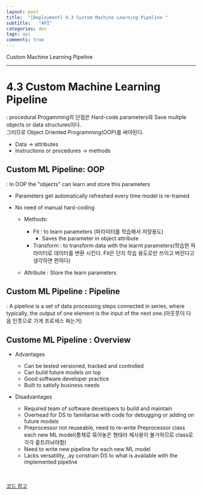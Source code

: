 ```yaml
---
layout: post
title:  "[Deployment] 4.3 Custom Machine Learning Pipeline "
subtitle:   "API"
categories: dev
tags: api
comments: true
---
```


Custom Machine Learning Pipeline

---

# 4.3 Custom Machine Learning Pipeline
: procedural Progamming의 단점은 Hard-code parameters와 Save multple objects or data structures이다.  
그러므로 Object Oriented Programming(OOP)를 써야된다.

- Data -> attributes
- Instructions or procedures -> methods


## Custom ML Pipeline: OOP
: In OOP the "objects" can learn and store this parameters

- Parameters get automatically refreshed every time model is re-trained
- No need of manual hard-coding

    - Methods:
        - Fit : to learn parameters (파라미터를 학습해서 저장용도)
            - Saves the parameter in object attribute
        - Transform : to transform data with the learnt parameters(학습한 파라미터로 데이터를 변환 시킨다. Fit은 단지 학습 용도로만 쓰이고 버린다고 생각하면 편하다)
    
    - Attribute : Store the learn parameters

## Custom ML Pipeline : Pipeline
: A pipeline is a set of data processing steps connected in series, where typically, the output of one element is the input of the next one.(아웃풋이 다음 인풋으로 가게 프로세스 짜는거)

## Custome ML Pipeline : Overview

- Advantages
    - Can be tested versioned, tracked and controlled
    - Can build future models on top
    - Good software developer practice
    - Built to satisfy business needs

- Disadvantages
    - Required team of software developers to build and maintain
    - Overhead for DS to familiarise with code for debugging or adding on future models
    - Preprocessor not reuseable, need to re-write Preprocessor class each new ML model(통채로 묶어놓은 형태라 재사용이 불가하므로 class로 각각 흩트려놔야함)
    - Need to write new pipeline for each new ML model
    - Lacks versatility, ,ay constrain DS to what is available with the implemented pipeline

<br>

[코드 참고](https://github.com/statssy/statssy.github.io/tree/master/study/udemy/DMLM_CH4_Production_Code)
